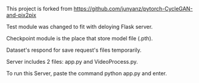 This project is forked from https://github.com/junyanz/pytorch-CycleGAN-and-pix2pix

Test module was changed to fit with deloying Flask server.

Checkpoint module is the place that store model file (.pth).

Dataset's respond for save request's files temporarily.

Server includes 2 files: app.py and VideoProcess.py.

To run this Server, paste the command python app.py and enter.
